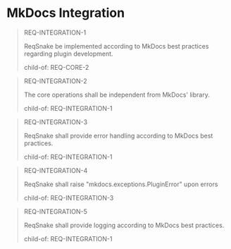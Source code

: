 # MkDocs Integration

> REQ-INTEGRATION-1
>
> ReqSnake be implemented according to MkDocs best practices regarding plugin development.
>
> child-of: REQ-CORE-2

> REQ-INTEGRATION-2
>
> The core operations shall be independent from MkDocs' library.
>
> child-of: REQ-INTEGRATION-1

> REQ-INTEGRATION-3
>
> ReqSnake shall provide error handling according to MkDocs best practices.
>
> child-of: REQ-INTEGRATION-1

> REQ-INTEGRATION-4
>
> ReqSnake shall raise "mkdocs.exceptions.PluginError" upon errors
>
> child-of: REQ-INTEGRATION-3

> REQ-INTEGRATION-5
>
> ReqSnake shall provide logging according to MkDocs best practices.
>
> child-of: REQ-INTEGRATION-1
